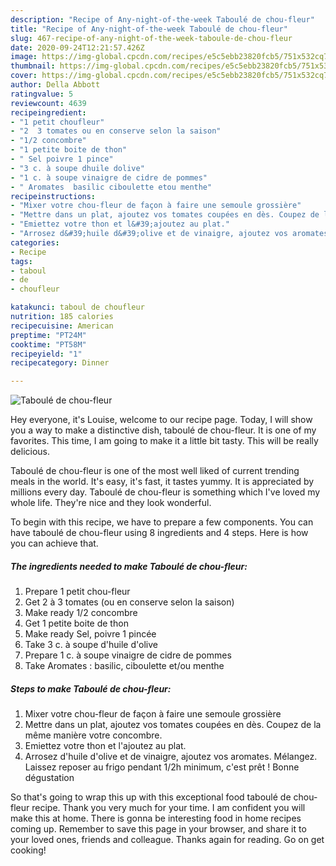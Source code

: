 ```yaml
---
description: "Recipe of Any-night-of-the-week Taboulé de chou-fleur"
title: "Recipe of Any-night-of-the-week Taboulé de chou-fleur"
slug: 467-recipe-of-any-night-of-the-week-taboule-de-chou-fleur
date: 2020-09-24T12:21:57.426Z
image: https://img-global.cpcdn.com/recipes/e5c5ebb23820fcb5/751x532cq70/taboule-de-chou-fleur-photo-principale-de-la-recette.jpg
thumbnail: https://img-global.cpcdn.com/recipes/e5c5ebb23820fcb5/751x532cq70/taboule-de-chou-fleur-photo-principale-de-la-recette.jpg
cover: https://img-global.cpcdn.com/recipes/e5c5ebb23820fcb5/751x532cq70/taboule-de-chou-fleur-photo-principale-de-la-recette.jpg
author: Della Abbott
ratingvalue: 5
reviewcount: 4639
recipeingredient:
- "1 petit choufleur"
- "2  3 tomates ou en conserve selon la saison"
- "1/2 concombre"
- "1 petite boite de thon"
- " Sel poivre 1 pince"
- "3 c. à soupe dhuile dolive"
- "1 c. à soupe vinaigre de cidre de pommes"
- " Aromates  basilic ciboulette etou menthe"
recipeinstructions:
- "Mixer votre chou-fleur de façon à faire une semoule grossière"
- "Mettre dans un plat, ajoutez vos tomates coupées en dès. Coupez de la même manière votre concombre."
- "Emiettez votre thon et l&#39;ajoutez au plat."
- "Arrosez d&#39;huile d&#39;olive et de vinaigre, ajoutez vos aromates. Mélangez. Laissez reposer au frigo pendant 1/2h minimum, c&#39;est prêt ! Bonne dégustation"
categories:
- Recipe
tags:
- taboul
- de
- choufleur

katakunci: taboul de choufleur 
nutrition: 185 calories
recipecuisine: American
preptime: "PT24M"
cooktime: "PT58M"
recipeyield: "1"
recipecategory: Dinner

---
```



![Taboulé de chou-fleur](https://img-global.cpcdn.com/recipes/e5c5ebb23820fcb5/751x532cq70/taboule-de-chou-fleur-photo-principale-de-la-recette.jpg)

Hey everyone, it's Louise, welcome to our recipe page. Today, I will show you a way to make a distinctive dish, taboulé de chou-fleur. It is one of my favorites. This time, I am going to make it a little bit tasty. This will be really delicious.

Taboulé de chou-fleur is one of the most well liked of current trending meals in the world. It's easy, it's fast, it tastes yummy. It is appreciated by millions every day. Taboulé de chou-fleur is something which I've loved my whole life. They're nice and they look wonderful.




To begin with this recipe, we have to prepare a few components. You can have taboulé de chou-fleur using 8 ingredients and 4 steps. Here is how you can achieve that.

<!--inarticleads1-->

##### The ingredients needed to make Taboulé de chou-fleur:

1. Prepare 1 petit chou-fleur
1. Get 2 à 3 tomates (ou en conserve selon la saison)
1. Make ready 1/2 concombre
1. Get 1 petite boite de thon
1. Make ready  Sel, poivre 1 pincée
1. Take 3 c. à soupe d&#39;huile d&#39;olive
1. Prepare 1 c. à soupe vinaigre de cidre de pommes
1. Take  Aromates : basilic, ciboulette et/ou menthe




<!--inarticleads2-->

##### Steps to make Taboulé de chou-fleur:

1. Mixer votre chou-fleur de façon à faire une semoule grossière
1. Mettre dans un plat, ajoutez vos tomates coupées en dès. Coupez de la même manière votre concombre.
1. Emiettez votre thon et l&#39;ajoutez au plat.
1. Arrosez d&#39;huile d&#39;olive et de vinaigre, ajoutez vos aromates. Mélangez. Laissez reposer au frigo pendant 1/2h minimum, c&#39;est prêt ! Bonne dégustation




So that's going to wrap this up with this exceptional food taboulé de chou-fleur recipe. Thank you very much for your time. I am confident you will make this at home. There is gonna be interesting food in home recipes coming up. Remember to save this page in your browser, and share it to your loved ones, friends and colleague. Thanks again for reading. Go on get cooking!
